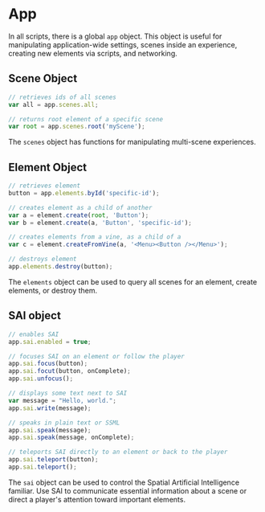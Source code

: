 # App

In all scripts, there is a global `app` object. This object is useful for manipulating application-wide settings, scenes inside an experience, creating new elements via scripts, and networking.

## Scene Object

```javascript
// retrieves ids of all scenes
var all = app.scenes.all;

// returns root element of a specific scene
var root = app.scenes.root('myScene');
```

The `scenes` object has functions for manipulating multi-scene experiences.

## Element Object

```javascript
// retrieves element
button = app.elements.byId('specific-id');

// creates element as a child of another
var a = element.create(root, 'Button');
var b = element.create(a, 'Button', 'specific-id');

// creates elements from a vine, as a child of a
var c = element.createFromVine(a, '<Menu><Button /></Menu>');

// destroys element
app.elements.destroy(button);
```

The `elements` object can be used to query all scenes for an element, create elements, or destroy them.

## SAI object

```javascript
// enables SAI
app.sai.enabled = true;

// focuses SAI on an element or follow the player
app.sai.focus(button);
app.sai.focut(button, onComplete);
app.sai.unfocus();

// displays some text next to SAI
var message = "Hello, world.";
app.sai.write(message);

// speaks in plain text or SSML
app.sai.speak(message);
app.sai.speak(message, onComplete);

// teleports SAI directly to an element or back to the player
app.sai.teleport(button);
app.sai.teleport();
```

The `sai` object can be used to control the Spatial Artificial Intelligence familiar. Use SAI to communicate essential information about a scene or direct a player's attention toward important elements.
